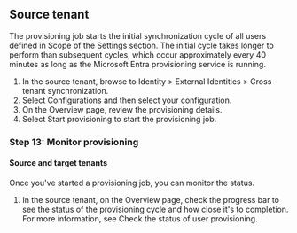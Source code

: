 ## Source tenant

The provisioning job starts the initial synchronization cycle of all users defined in Scope of the Settings section. The initial cycle takes longer to perform than subsequent cycles, which occur approximately every 40 minutes as long as the Microsoft Entra provisioning service is running.

1. In the source tenant, browse to Identity > External Identities > Cross-tenant synchronization.
2. Select Configurations and then select your configuration.
3. On the Overview page, review the provisioning details.
4. Select Start provisioning to start the provisioning job.

### Step 13: Monitor provisioning

#### Source and target tenants

Once you've started a provisioning job, you can monitor the status.

1. In the source tenant, on the Overview page, check the progress bar to see the status of the provisioning cycle and how close it's to completion. For more information, see Check the status of user provisioning.